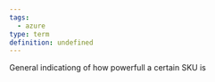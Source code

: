 ```yaml
---
tags:
  - azure
type: term
definition: undefined
---
```


General indicationg of how powerfull a certain SKU is